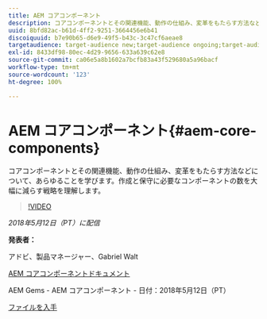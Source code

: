 ```yaml
---
title: AEM コアコンポーネント
description: コアコンポーネントとその関連機能、動作の仕組み、変革をもたらす方法などについて、あらゆることを学びます。作成と保守に必要なコンポーネントの数を大幅に減らす戦略を理解します。
uuid: 8bfd82ac-b61d-4ff2-9251-3664456e6b41
discoiquuid: b7e90b65-d6e9-49f5-b43c-3c47cf6aeae8
targetaudience: target-audience new;target-audience ongoing;target-audience upgrader
exl-id: 8433df98-80ec-4d29-9656-633a639c62e8
source-git-commit: ca06e5a8b1602a7bcfb83a43f529680a5a96bacf
workflow-type: tm+mt
source-wordcount: '123'
ht-degree: 100%

---
```


# AEM コアコンポーネント{#aem-core-components}

コアコンポーネントとその関連機能、動作の仕組み、変革をもたらす方法などについて、あらゆることを学びます。作成と保守に必要なコンポーネントの数を大幅に減らす戦略を理解します。

>[!VIDEO](https://video.tv.adobe.com/v/25674/)

*2018年5月12日（PT）に配信*

**発表者：**

アドビ、製品マネージャー、Gabriel Walt

[AEM コアコンポーネントドキュメント](https://helpx.adobe.com/jp/experience-manager/core-components/user-guide.html)

AEM Gems - AEM コアコンポーネント - 日付：2018年5月12日（PT）

[ファイルを入手](assets/aem-gems-aem-sitescorecomponents-12052018.pdf)
